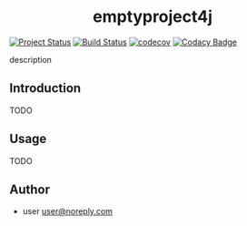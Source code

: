<h1 align="center"> emptyproject4j </h1>

[![Project Status](http://www.repostatus.org/badges/latest/active.svg)](http://www.repostatus.org/#active)
[![Build Status](https://travis-ci.org/githubuser/emptyproject4j.svg?branch=master)](https://travis-ci.org/githubuser/emptyproject4j)
[![codecov](https://codecov.io/gh/githubuser/emptyproject4j/branch/master/graph/badge.svg)](https://codecov.io/gh/githubuser/emptyproject4j)
[![Codacy Badge]()]()

description

## Introduction

TODO

## Usage

TODO

## Author

* user <a href="mailto:user@noreply.com">user@noreply.com</a>
